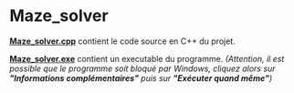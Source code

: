 # Maze_solver

[**Maze_solver.cpp**](https://github.com/angeluriot/Maze_solver/blob/master/Maze_solver.cpp) contient le code source en C++ du projet.

[**Maze_solver.exe**](https://github.com/angeluriot/Maze_solver/blob/master/Maze_solver.exe) contient un executable du programme. *(Attention, il est possible que le programme soit bloqué par Windows, cliquez alors sur* ***"Informations complémentaires"*** *puis sur* ***"Exécuter quand même"****)*
